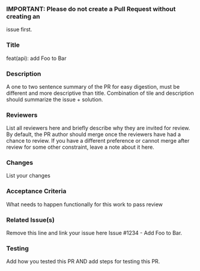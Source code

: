 ### IMPORTANT: Please do not create a Pull Request without creating an 
issue first.

### Title   
 feat(api): add Foo to Bar

### Description
A one to two sentence summary of the PR for easy digestion, must be 
different and more descriptive than title. Combination of tile and 
description should summarize the issue + solution.

### Reviewers
List all reviewers here and briefly describe why they are invited for 
review.
By default, the PR author should merge once the reviewers have had a 
chance to review.
If you have a different preference or cannot merge after review for some 
other constraint, leave a note about it here.

### Changes
List your changes

### Acceptance Criteria
What needs to happen functionally for this work to pass review

### Related Issue(s)
Remove this line and link your issue here Issue #1234 - Add Foo to Bar.

### Testing
Add how you tested this PR AND add steps for testing this PR.

